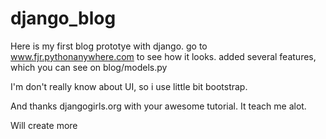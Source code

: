 # django_blog

Here is my first blog prototye with django.
go to www.fjr.pythonanywhere.com to see how it looks.
added several features, which you can see on blog/models.py

I'm don't really know about UI, so i use little bit bootstrap.

And thanks djangogirls.org with your awesome tutorial. It teach me alot.

Will create more

